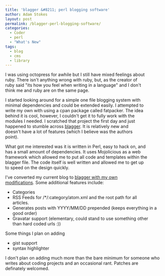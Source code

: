 ```yaml
---
title: 'blagger &#8211; perl blogging software'
author: Adam Stokes
layout: post
permalink: /blagger-perl-blogging-software/
categories:
  - Coder
  - perl
  - "What's New"
tags:
  - blog
  - cms
  - library
---
```

I was using octopress for awhile but I still have mixed feelings about  
ruby. There isn't anything wrong with ruby, but, as the creator of  
ruby said "its how you feel when writing in a language" and I don't  
think me and ruby are on the same page.

I started looking around for a simple one file blogging system with  
minimal dependencies and could be extended easily. I attempted to  
write my own with using a cpan package called fatpacker. The idea  
behind it is cool, however, I couldn't get it to fully work with the  
modules I needed. I scratched that project the first day and just  
happened to stumble across <a href="https://github.com/avenj/blagger">blagger</a>. It is relatively new and  
doesn't have a lot of features (which I believe was the authors  
point).

What got me interested was it is written in Perl, easy to hack on, and  
has a small amount of dependencies. It uses Mojolicious as a web  
framework which allowed me to put all code and templates within the  
blagger file. The code itself is well written and allowed me to get up  
to speed on the design quickly.

I've converted my current blog to <a href="https://github.com/battlemidget/blagger">blagger with my own  
modifications</a>. Some additional features include:

  * Categories
  * RSS Feeds for /*/:category/atom.xml and the root path for all  
    articles.
  * Generates posts with YYYY/MM/DD prepended (keeps everything in a  
    good order)
  * Gravatar support (elementary, could stand to use something other  
    than hard coded urls :))

Some things I plan on adding

  * gist support
  * syntax highlighter

I don't plan on adding much more than the bare minimum for someone who  
writes about coding projects and an occasional rant. Patches are  
definately welcomed.